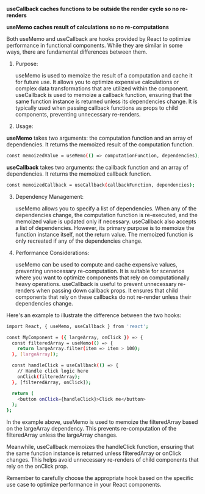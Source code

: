 **useCallback caches functions to be outside the render cycle so no re-renders**

**useMemo caches result of calculations so no re-computations**

Both useMemo and useCallback are hooks provided by React to optimize performance in functional components. While they are similar in some ways, there are fundamental differences between them.

1. Purpose:

    useMemo is used to memoize the result of a computation and cache it for future use. It allows you to optimize expensive calculations or complex data transformations that are utilized within the component.
    useCallback is used to memoize a callback function, ensuring that the same function instance is returned unless its dependencies change. It is typically used when passing callback functions as props to child components, preventing unnecessary re-renders.

2. Usage:

**useMemo** takes two arguments: the computation function and an array of dependencies. It returns the memoized result of the computation function.

```sh
const memoizedValue = useMemo(() => computationFunction, dependencies);
```

**useCallback** takes two arguments: the callback function and an array of dependencies. It returns the memoized callback function.

```sh
const memoizedCallback = useCallback(callbackFunction, dependencies);
```

3. Dependency Management:

    useMemo allows you to specify a list of dependencies. When any of the dependencies change, the computation function is re-executed, and the memoized value is updated only if necessary.
    useCallback also accepts a list of dependencies. However, its primary purpose is to memoize the function instance itself, not the return value. The memoized function is only recreated if any of the dependencies change.

4. Performance Considerations:

    useMemo can be used to compute and cache expensive values, preventing unnecessary re-computation. It is suitable for scenarios where you want to optimize components that rely on computationally heavy operations.
    useCallback is useful to prevent unnecessary re-renders when passing down callback props. It ensures that child components that rely on these callbacks do not re-render unless their dependencies change.

Here's an example to illustrate the difference between the two hooks:
```sh
import React, { useMemo, useCallback } from 'react';

const MyComponent = ({ largeArray, onClick }) => {
  const filteredArray = useMemo(() => {
    return largeArray.filter(item => item > 100);
  }, [largeArray]);

  const handleClick = useCallback(() => {
    // Handle click logic here
    onClick(filteredArray);
  }, [filteredArray, onClick]);

  return (
    <button onClick={handleClick}>Click me</button>
  );
};
```

In the example above, useMemo is used to memoize the filteredArray based on the largeArray dependency. This prevents re-computation of the filteredArray unless the largeArray changes.

Meanwhile, useCallback memoizes the handleClick function, ensuring that the same function instance is returned unless filteredArray or onClick changes. This helps avoid unnecessary re-renders of child components that rely on the onClick prop.

Remember to carefully choose the appropriate hook based on the specific use case to optimize performance in your React components.